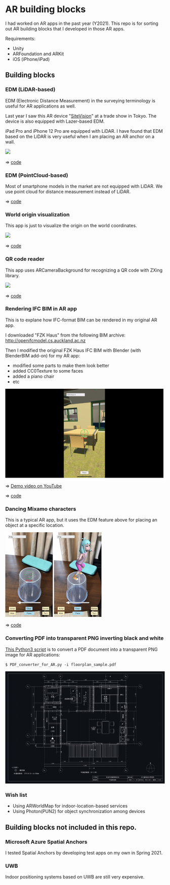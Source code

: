# AR building blocks

I had worked on AR apps in the past year (Y2021). This repo is for sorting out AR building blocks that I developed in those AR apps.

Requirements:
- Unity
- ARFoundation and ARKit
- iOS (iPhone/iPad)

## Building blocks

### EDM (LiDAR-based)

EDM (Electronic Distance Measurement) in the surveying terminology is useful for AR applications as well.

Last year I saw this AR device "[SiteVision](https://sitevision.trimble.com)" at a trade show in Tokyo. The device is also equipped with Lazer-based EDM.

iPad Pro and iPhone 12 Pro are equipped with LiDAR. I have found that EDM based on the LiDAR is very useful when I am placing an AR anchor on a wall.

<img src="doc/EDM_test.PNG" width=200>

=> [code](./unity/EDM)

### EDM (PointCloud-based)

Most of smartphone models in the market are not equipped with LiDAR. We use point cloud for distance measurement instead of LiDAR.

=> [code](./unity/EDM2)

### World origin visualization

This app is just to visualize the origin on the world coordinates.

<img src="doc/WorldOrigin.PNG" width=200>

=> [code](./unity/WorldOrigin)

### QR code reader

This app uses ARCameraBackground for recognizing a QR code with ZXing library.

<img src="doc/QRCodeReader.PNG" width=200>

=> [code](./unity/QRCodeReader)

### Rendering IFC BIM in AR app

This is to explane how IFC-format BIM can be rendered in my original AR app.

I downloaded "FZK Haus" from the following BIM archive:
http://openifcmodel.cs.auckland.ac.nz

Then I modified the original FZK Haus IFC BIM with Blender (with BlenderBIM add-on) for my AR app:
- modified some parts to make them look better
- added CC0Texture to some faces
- added a piano chair
- etc
 
<img src="doc/FZK-Haus.jpg" width=500>

=> [Demo video on YouTube](https://youtu.be/BFTbxZobyvY)

=> [code](./unity/ObjectPlacement)

### Dancing Mixamo characters

This is a typical AR app, but it uses the EDM feature above for placing an object at a specific location.

<img src="doc/DanceAim.jpg" width=150>

<img src="doc/Dance.jpg" width=150>

=> [code](./unity/Dance)

### Converting PDF into transparent PNG inverting black and white

[This Python3 script](./python/PDF_converter_for_AR.py) is to convert a PDF document into a transparent PNG image for AR applications:

```
$ PDF_converter_for_AR.py -i floorplan_sample.pdf
```

<img src="./doc/floorplan_sample.jpg" width=600>

### Wish list

- Using ARWorldMap for indoor-location-based services
- Using Photon(PUN2) for object synchronization among devices

## Building blocks not included in this repo.

### Microsoft Azure Spatial Anchors

I tested Spatial Anchors by developing test apps on my own in Spring 2021.

### UWB

Indoor positioning systems based on UWB are still very expensive.
